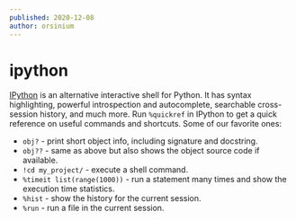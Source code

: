 ```yaml
---
published: 2020-12-08
author: orsinium
---
```


# ipython

[IPython](https://ipython.org/) is an alternative interactive shell for Python. It has syntax highlighting, powerful introspection and autocomplete, searchable cross-session history, and much more. Run `%quickref` in IPython to get a quick reference on useful commands and shortcuts. Some of our favorite ones:

+ `obj?` - print short object info, including signature and docstring.
+ `obj??` - same as above but also shows the object source code if available.
+ `!cd my_project/` - execute a shell command.
+ `%timeit list(range(1000))` - run a statement many times and show the execution time statistics.
+ `%hist` - show the history for the current session.
+ `%run` - run a file in the current session.
